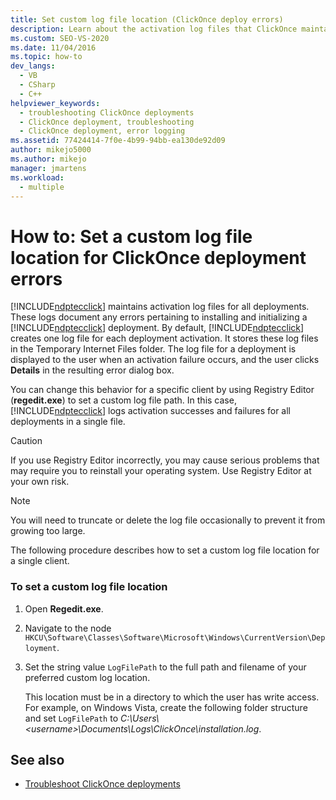 ```yaml
---
title: Set custom log file location (ClickOnce deploy errors)
description: Learn about the activation log files that ClickOnce maintains for all deployments, which document errors for installing and initializing a ClickOnce deployment.
ms.custom: SEO-VS-2020
ms.date: 11/04/2016
ms.topic: how-to
dev_langs: 
  - VB
  - CSharp
  - C++
helpviewer_keywords: 
  - troubleshooting ClickOnce deployments
  - ClickOnce deployment, troubleshooting
  - ClickOnce deployment, error logging
ms.assetid: 77424414-7f0e-4b99-94bb-ea130de92d09
author: mikejo5000
ms.author: mikejo
manager: jmartens
ms.workload: 
  - multiple
---
```

# How to: Set a custom log file location for ClickOnce deployment errors
[!INCLUDE[ndptecclick](../deployment/includes/ndptecclick_md.md)] maintains activation log files for all deployments. These logs document any errors pertaining to installing and initializing a [!INCLUDE[ndptecclick](../deployment/includes/ndptecclick_md.md)] deployment. By default, [!INCLUDE[ndptecclick](../deployment/includes/ndptecclick_md.md)] creates one log file for each deployment activation. It stores these log files in the Temporary Internet Files folder. The log file for a deployment is displayed to the user when an activation failure occurs, and the user clicks **Details** in the resulting error dialog box.

 You can change this behavior for a specific client by using Registry Editor (**regedit.exe**) to set a custom log file path. In this case, [!INCLUDE[ndptecclick](../deployment/includes/ndptecclick_md.md)] logs activation successes and failures for all deployments in a single file.

> [!CAUTION]
> If you use Registry Editor incorrectly, you may cause serious problems that may require you to reinstall your operating system. Use Registry Editor at your own risk.

> [!NOTE]
> You will need to truncate or delete the log file occasionally to prevent it from growing too large.

 The following procedure describes how to set a custom log file location for a single client.

### To set a custom log file location

1. Open **Regedit.exe**.

2. Navigate to the node `HKCU\Software\Classes\Software\Microsoft\Windows\CurrentVersion\Deployment`.

3. Set the string value `LogFilePath` to the full path and filename of your preferred custom log location.

     This location must be in a directory to which the user has write access. For example, on Windows Vista, create the following folder structure and set `LogFilePath` to *C:\Users\\\<username>\Documents\Logs\ClickOnce\installation.log*.

## See also
- [Troubleshoot ClickOnce deployments](../deployment/troubleshooting-clickonce-deployments.md)